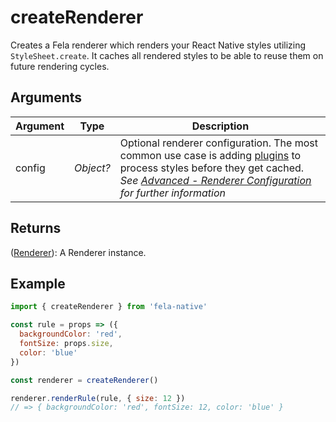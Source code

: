 # createRenderer

Creates a Fela renderer which renders your React Native styles utilizing `StyleSheet.create`. It caches all rendered styles to be able to reuse them on future rendering cycles.

## Arguments
| Argument | Type | Description |
| --- | --- | --- |
| config | *Object?* | Optional renderer configuration. The most common use case is adding [plugins](../../advanced/Plugins.md) to process styles before they get cached.<br>*See [Advanced - Renderer Configuration](../../advanced/RendererConfiguration.md) for further information* |

## Returns
([Renderer](Renderer.md)): A Renderer instance.

## Example

```javascript
import { createRenderer } from 'fela-native'

const rule = props => ({
  backgroundColor: 'red',
  fontSize: props.size,
  color: 'blue'
})

const renderer = createRenderer()

renderer.renderRule(rule, { size: 12 })
// => { backgroundColor: 'red', fontSize: 12, color: 'blue' }
```
